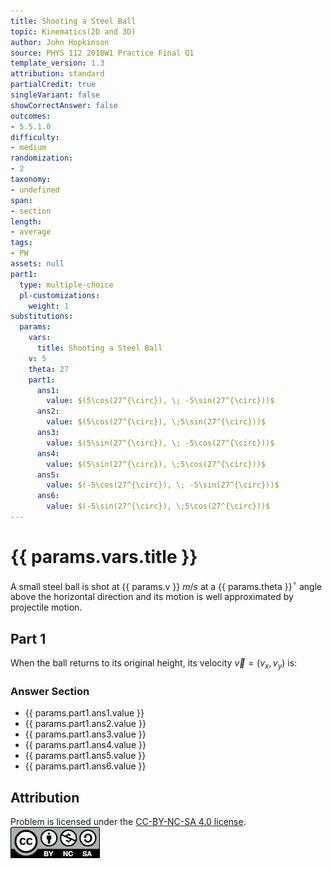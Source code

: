 ```yaml
---
title: Shooting a Steel Ball
topic: Kinematics(2D and 3D)
author: John Hopkinson
source: PHYS 112 2018W1 Practice Final Q1
template_version: 1.3
attribution: standard
partialCredit: true
singleVariant: false
showCorrectAnswer: false
outcomes:
- 5.5.1.0
difficulty:
- medium
randomization:
- 2
taxonomy:
- undefined
span:
- section
length:
- average
tags:
- PW
assets: null
part1:
  type: multiple-choice
  pl-customizations:
    weight: 1
substitutions:
  params:
    vars:
      title: Shooting a Steel Ball
    v: 5
    theta: 27
    part1:
      ans1:
        value: $(5\cos(27^{\circ}), \; -5\sin(27^{\circ}))$
      ans2:
        value: $(5\cos(27^{\circ}), \;5\sin(27^{\circ}))$
      ans3:
        value: $(5\sin(27^{\circ}), \; -5\cos(27^{\circ}))$
      ans4:
        value: $(5\sin(27^{\circ}), \;5\cos(27^{\circ}))$
      ans5:
        value: $(-5\cos(27^{\circ}), \; -5\sin(27^{\circ}))$
      ans6:
        value: $(-5\sin(27^{\circ}), \;5\cos(27^{\circ}))$
---
```

# {{ params.vars.title }}
A small steel ball is shot at {{ params.v }} $m/s$ at a {{ params.theta }}$^{\circ}$ angle above the horizontal direction and its motion is well approximated by projectile motion.

## Part 1

When the ball returns to its original height, its velocity $\overrightarrow{v} = (v_x, v_y)$ is:

### Answer Section

- {{ params.part1.ans1.value }}
- {{ params.part1.ans2.value }}
- {{ params.part1.ans3.value }}
- {{ params.part1.ans4.value }}
- {{ params.part1.ans5.value }}
- {{ params.part1.ans6.value }}

## Attribution

Problem is licensed under the [CC-BY-NC-SA 4.0 license](https://creativecommons.org/licenses/by-nc-sa/4.0/).<br> ![The Creative Commons 4.0 license requiring attribution-BY, non-commercial-NC, and share-alike-SA license.](https://raw.githubusercontent.com/firasm/bits/master/by-nc-sa.png)